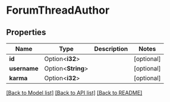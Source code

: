 # ForumThreadAuthor

## Properties

Name | Type | Description | Notes
------------ | ------------- | ------------- | -------------
**id** | Option<**i32**> |  | [optional]
**username** | Option<**String**> |  | [optional]
**karma** | Option<**i32**> |  | [optional]

[[Back to Model list]](../README.md#documentation-for-models) [[Back to API list]](../README.md#documentation-for-api-endpoints) [[Back to README]](../README.md)


